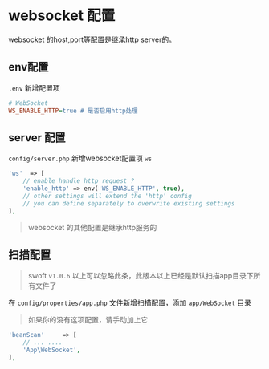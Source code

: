 # websocket 配置

websocket 的host,port等配置是继承http server的。

## env配置

`.env` 新增配置项

```ini
# WebSocket
WS_ENABLE_HTTP=true # 是否启用http处理
```

## server 配置

`config/server.php` 新增websocket配置项 `ws`

```php
'ws'  => [
    // enable handle http request ?
    'enable_http' => env('WS_ENABLE_HTTP', true),
    // other settings will extend the 'http' config
    // you can define separately to overwrite existing settings
],
```

> websocket 的其他配置是继承http服务的

## 扫描配置

> swoft `v1.0.6` 以上可以忽略此条，此版本以上已经是默认扫描app目录下所有文件了

在 `config/properties/app.php` 文件新增扫描配置，添加 `app/WebSocket` 目录

> 如果你的没有这项配置，请手动加上它

```php
'beanScan'     => [
    // ... ....
    'App\WebSocket',
],
```
